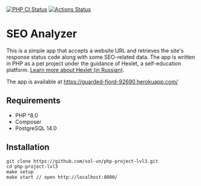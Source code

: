 [![PHP CI Status](https://github.com/sol-un/php-project-lvl3/actions/workflows/workflow.yml/badge.svg)](https://github.com/sol-un/php-project-lvl2/actions/workflows/workflow.yml)
[![Actions Status](https://github.com/sol-un/php-project-lvl3/workflows/hexlet-check/badge.svg)](https://github.com/sol-un/php-project-lvl3/actions)



# SEO Analyzer

This is a simple app that accepts a website URL and retrieves the site's response status code along with some SEO-related data. The app is written in PHP as a pet project under the guidance of Hexlet, a self-education platform. [Learn more about Hexlet (in Russian)](https://ru.hexlet.io/pages/about?utm_source=github&utm_medium=link).

The app is available at https://guarded-fjord-92690.herokuapp.com/
## Requirements

- PHP ^8.0
- Composer
- PostgreSQL 14.0

## Installation

```
git clone https://github.com/sol-un/php-project-lvl3.git
cd php-project-lvl3
make setup
make start // open http://localhost:8000/
```